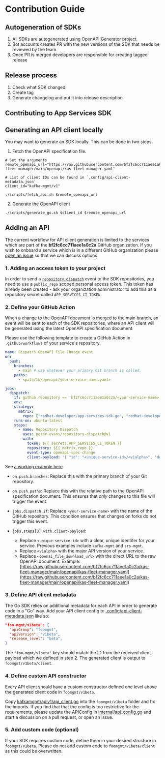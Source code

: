 # Contribution Guide
## Autogeneration of SDKs

1. All SDKs are autogenerated using OpenAPI Generator project.
2. Bot accounts creates PR with the new versions of the SDK that needs be reviewed by the team
3. Once PR is merged developers are responsible for creating tagged release 


## Release process

1. Check what SDK changed
2. Create tag
3. Generate changelog and put it into release description

## Contributing to App Services SDK

## Generating an API client locally

You may want to generate an SDK locally. This can be done in two steps.

1. Fetch the OpenAPI specification file.

```shell
# Set the arguments
remote_openapi_url="https://raw.githubusercontent.com/bf2fc6cc711aee1a0c2a/kas-fleet-manager/main/openapi/kas-fleet-manager.yaml"

# List of client IDs can be found in `.config/api-client-metadata.json`
client_id="kafka-mgmt/v1"

./scripts/fetch_api.sh $remote_openapi_url
```

2. Generate the OpenAPI client

```shell
./scripts/generate_go.sh $client_id $remote_openapi_url
```

## Adding an API

The current workflow for API client generation is limited to the services which are part of the **bf2fc6cc711aee1a0c2a** GitHub organization. If you wish to onboard a service which is in a different GitHub organization please [open an issue](https://github.com/redhat-developer/app-services-sdk-go/issues/new) so that we can discuss options.

### 1. Adding an access token to your project

In order to send a [`repository_dispatch`](https://docs.github.com/en/actions/reference/events-that-trigger-workflows#repository_dispatch) event to the SDK repositories, you need to use a `public_repo` scoped personal access token. This token has already been created - ask your organization administrator to add this as a repository secret called `APP_SERVICES_CI_TOKEN`.

### 2. Define your GitHub Action

When a change to the OpenAPI document is merged to the main branch, an event will be sent to each of the SDK repositories, where an API client will be generated using the latest OpenAPI specification document.

Please use the following template to create a GitHub Action in `.github/workflows` of your service's repository.

```yaml
name: Dispatch OpenAPI File Change event
on:
  push:
    branches: 
      - main # use whatever your primary Git branch is called.
    paths:
      - <path/to/openapi/your-service-name.yaml>

jobs:
  dispatch:
    if: github.repository == 'bf2fc6cc711aee1a0c2a/<your-service-name>'
    env:
    strategy:
      matrix:
        repo: ["redhat-developer/app-services-sdk-go", "redhat-developer/app-services-sdk-js", "redhat-developer/app-services-sdk-java"]
    runs-on: ubuntu-latest
    steps:
      - name: Repository Dispatch
        uses: peter-evans/repository-dispatch@v1
        with:
          token: ${{ secrets.APP_SERVICES_CI_TOKEN }}
          repository: ${{ matrix.repo }}
          event-type: openapi-spec-change
          client-payload: '{ "id": "<unique-service-id>/<v1alpha>", "download_url": "<openai_file_download_url>"}'
```

See [a working example here](https://github.com/bf2fc6cc711aee1a0c2a/kas-fleet-manager/blob/main/.github/workflows/openapi_update.yaml).

- `on.push.branches`: Replace this with the primary branch of your Git repository.
- `on.push.paths`: Replace this with the relative path to the OpenAPI specification document. This ensures that _only_ changes to this file will trigger the event.
- `jobs.dispatch.if`: Replace `<your-service-name>` with the name of the GitHub repository. This condition ensures that changes on forks do not trigger this event.
- `jobs.steps[0].with.client-payload`:

    - Replace `<unique-service-id>` with a clear, unique identifer for your service. Previous examples include `kafka-mgmt` and `srs-mgmt`.
    - Replace `<v1alpha>` with the major API version of your service.
    - Replace `<openai_file_download_url>` with the direct URL to the raw OpenAPI document. Example: [https://raw.githubusercontent.com/bf2fc6cc711aee1a0c2a/kas-fleet-manager/main/openapi/kas-fleet-manager.yaml](https://raw.githubusercontent.com/bf2fc6cc711aee1a0c2a/kas-fleet-manager/main/openapi/kas-fleet-manager.yaml)

### 3. Define API client metadata

The Go SDK relies on additional metadata for each API in order to generate code in a "Go" way. Add your API client config to [.config/api-client-metadata.json](.config/api-client-metadata.json) like so:

```json
"foo-mgmt/v1beta": {
  "apiGroup": "foomgmt",
  "apiVersion": "v1beta",
  "release_level": "beta",
}
```

The `"foo-mgmt/v1beta"` key should match the ID from the received client payload which we defined in step 2. The generated client is output to `foomgmt/v1beta/client`.

### 4. Define custom API constructor

Every API client should have a custom constructor defined one level above the generated client code in `foomgmt/v1beta`.

Copy [kafkamgmt/apiv1/api_client.go](kafkamgmt/apiv1/api_client.go) into the `foomgmt/v1beta` folder and fix the imports. If you find that that the config is too restrictive for the requirements, please update the APIConfig in [internal/api_config.go](internal/api_config.go) and start a discussion on a pull request, or open an issue.

### 5. Add custom code (optional)

If your SDK requires custom code, define them in your desired structure in `foomgmt/v1beta`. Please do not add custom code to `foomgmt/v1beta/client` as this could be overwritten.